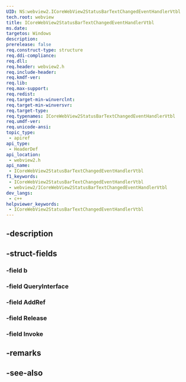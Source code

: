 ```yaml
---
UID: NS:webview2.ICoreWebView2StatusBarTextChangedEventHandlerVtbl
tech.root: webview
title: ICoreWebView2StatusBarTextChangedEventHandlerVtbl
ms.date: 
targetos: Windows
description: 
prerelease: false
req.construct-type: structure
req.ddi-compliance: 
req.dll: 
req.header: webview2.h
req.include-header: 
req.kmdf-ver: 
req.lib: 
req.max-support: 
req.redist: 
req.target-min-winverclnt: 
req.target-min-winversvr: 
req.target-type: 
req.typenames: ICoreWebView2StatusBarTextChangedEventHandlerVtbl
req.umdf-ver: 
req.unicode-ansi: 
topic_type:
 - apiref
api_type:
 - HeaderDef
api_location:
 - webview2.h
api_name:
 - ICoreWebView2StatusBarTextChangedEventHandlerVtbl
f1_keywords:
 - ICoreWebView2StatusBarTextChangedEventHandlerVtbl
 - webview2/ICoreWebView2StatusBarTextChangedEventHandlerVtbl
dev_langs:
 - c++
helpviewer_keywords:
 - ICoreWebView2StatusBarTextChangedEventHandlerVtbl
---
```


## -description

## -struct-fields

### -field b

### -field QueryInterface

### -field AddRef

### -field Release

### -field Invoke

## -remarks

## -see-also

